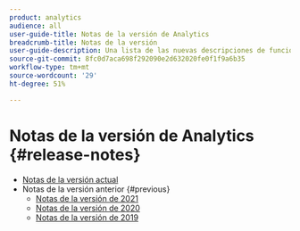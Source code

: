 ```yaml
---
product: analytics
audience: all
user-guide-title: Notas de la versión de Analytics
breadcrumb-title: Notas de la versión
user-guide-description: Una lista de las nuevas descripciones de funciones y correcciones de errores.
source-git-commit: 8fc0d7aca698f292090e2d632020fe0f1f9a6b35
workflow-type: tm+mt
source-wordcount: '29'
ht-degree: 51%

---
```



# Notas de la versión de Analytics {#release-notes}

+ [Notas de la versión actual](latest.md)
+ Notas de la versión anterior {#previous}
   + [Notas de la versión de 2021](2021.md)
   + [Notas de la versión de 2020](2020.md)
   + [Notas de la versión de 2019](2019-earlier.md)
